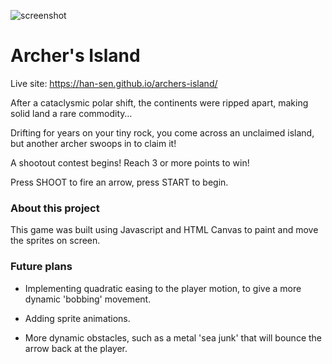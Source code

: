 ![screenshot](https://i.imgur.com/ia0739D.png)

# Archer's Island

Live site: https://han-sen.github.io/archers-island/

After a cataclysmic polar shift, the continents were ripped apart, making solid land a rare commodity…

Drifting for years on your tiny rock, you come across an unclaimed island, but another archer swoops in to claim it!

A shootout contest begins! Reach 3 or more points to win! 

Press SHOOT to fire an arrow, press START to begin.

### About this project

This game was built using Javascript and HTML Canvas to paint and move the sprites on screen.

### Future plans

- Implementing quadratic easing to the player motion, to give a more dynamic 'bobbing' movement.

- Adding sprite animations.

- More dynamic obstacles, such as a metal 'sea junk' that will bounce the arrow back at the player.